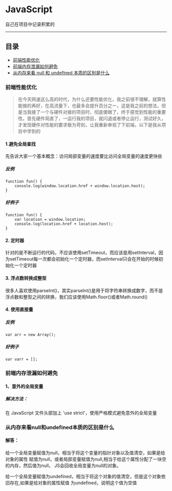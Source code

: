 # JavaScript

自己在项目中记录积累的

-------------

## 目录

* [前端性能优化](*前端性能优化)
* [前端内存泄漏如何避免](#前端内存泄漏如何避免)
* [从内存来看 null 和 undefined 本质的区别是什么](#从内存来看null和undefined本质的区别是什么)



### 前端性能优化

> 在今天网速这么高的时代，为什么还要性能优化，我之前很不理解，就算性能做的再好，在高流量下，也最多会提升百分之一，这是我之前的想法，但是当我接了一个与硬件对接的项目时，彻底傻眼了，终于感觉到性能的重要性。首先硬件简直了，一运行我的项目，就闪退或者停止运行，测试好久，才发现硬件对性能的要求极为苛刻，让我重新审视了下前端，以下是我从项目中学到的

####  1.避免全局查找

先告诉大家一个基本概念：访问局部变量的速度要比访问全局变量的速度更快些

##### 反例 

```
function fun() {
    console.log(window.location.href + window.location.host);
}
```


##### 好例子
```
function fun() {
    var location = window.location;
    console.log(location.href + location.host);
}
```

####  2. 定时器

针对的是不断运行的代码，不应该使用setTimeout，而应该是用setInterval，因为setTimeout每一次都会初始化一个定时器，而setInterval只会在开始的时候初始化一个定时器


#### 3. 浮点数转换成整型

很多人喜欢使用parseInt()，其实parseInt()是用于将字符串转换成数字，而不是浮点数和整型之间的转换，我们应该使用Math.floor()或者Math.round()


#### 4. 使用直接量

##### 反例

    var arr = new Array();

##### 好例子

    var varr = [];





### 前端内存泄漏如何避免

#### 1、意外的全局变量

##### 解决方法：

在 JavaScript 文件头部加上 'use strict'，使用严格模式避免意外的全局变量



### 从内存来看null和undefined本质的区别是什么

#### 解答：
给一个全局变量赋值为null，相当于将这个变量的指针对象以及值清空，如果是给对象的属性 赋值为null，或者局部变量赋值为null,相当于给这个属性分配了一块空的内存，然后值为null， JS会回收全局变量为null的对象。

给一个全局变量赋值为undefined，相当于将这个对象的值清空，但是这个对象依旧存在,如果是给对象的属性赋值 为undefined，说明这个值为空值